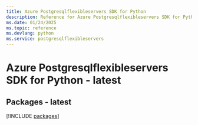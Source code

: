 ```yaml
---
title: Azure Postgresqlflexibleservers SDK for Python
description: Reference for Azure Postgresqlflexibleservers SDK for Python
ms.date: 01/24/2025
ms.topic: reference
ms.devlang: python
ms.service: postgresqlflexibleservers
---
```

# Azure Postgresqlflexibleservers SDK for Python - latest
## Packages - latest
[!INCLUDE [packages](postgresqlflexibleservers-index.md)]